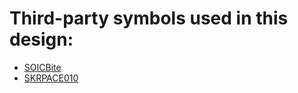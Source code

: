 # Third-party symbols used in this design:

- [SOICBite](https://github.com/SimonMerrett/SOICbite)
- [SKRPACE010](https://github.com/nosuz/kicad-lib)
